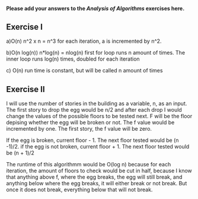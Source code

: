 #### Please add your answers to the ***Analysis of  Algorithms*** exercises here.

## Exercise I

a)O(n)
n^2 x n = n^3
for each iteration, a is incremented by n^2. 



b)O(n log(n))
n*log(n) = nlog(n)
first for loop runs n amount of times. 
The inner loop runs log(n) times, doubled for each iteration 


c) O(n) 
run time is constant, but will be called n amount of times


## Exercise II

I will use the number of stories in the building as a variable, n, as an input. The first story to drop the egg would be n/2 and after each drop I would change the values of the possible floors to be tested next. F will be the floor depising whether the egg will be broken or not. The f value would be incremented by one. The first story, the f value will be zero. 

If the egg is broken, current floor - 1. The next floor tested would be (n -1)/2. if the egg is not broken, current floor + 1. The next floor tested would be (n + 1)/2

The runtime of this algorithmm would be O(log n) because for each iteration, the amount of floors to check would be cut in half, because I know that anything above f, where the egg breaks, the egg will still break, and anything below where the egg breaks, it will either break or not break. But once it does not break, everything below that will not break. 




